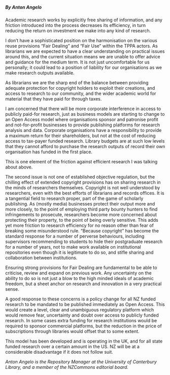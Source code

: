 <html><body><h5>By Anton Angelo</h5>

Academic research works by explicitly free sharing of information, and any friction introduced into the process decreases its efficiency, in turn reducing the return on investment we make into any kind of research.



I don’t have a sophisticated position on the harmonisation on the various reuse provisions “Fair Dealing” and “Fair Use” within the TPPA actors. As librarians we are expected to have a clear understanding on practical issues around this, and the current situation means we are unable to offer advice and guidance for the medium term. It is not just uncomfortable for us personally; it could lead to a position of liability for our organisations as we make research outputs available.



As librarians we are the sharp end of the balance between providing adequate protection for copyright holders to exploit their creations, and access to research to our community, and the wider academic world for material that they have paid for through taxes.



I am concerned that there will be more corporate interference in access to publicly paid-for research, just as business models are starting to change to an Open Access model where organisations sponsor and patronise profit and not-for-profit businesses to provide publishing platforms for research analysis and data. Corporate organisations have a responsibility to provide a maximum return for their shareholders, but not at the cost of reducing access to tax-payer funded research. Library budgets are at such low levels that they cannot afford to purchase the research outputs of record their own organisation has funded in the first place.



This is one element of the friction against efficient research I was talking about above.



The second issue is not one of established objective regulation, but the chilling effect of extended copyright provisions has on sharing research in the minds of researchers themselves. Copyright is not well understood by researchers, even with the best efforts of librarians and records offices. It is a tangential field to research proper, part of the game of scholarly publishing. As (mostly media) businesses protect their output more and more closely, to the point of employing third party bounty hunters to find infringements to prosecute, researchers become more concerned about protecting their property, to the point of being overly sensitive. This adds yet more friction to research efficiency for no reason other than fear of breaking some misunderstood rule. “Because copyright” has become the standard response for a number of perverse behaviours, including supervisors recommending to students to hide their postgraduate research for a number of years, not to make work available on institutional repositories even though it is legitimate to do so, and stifle sharing and collaboration between institutions.



Ensuring strong provisions for Fair Dealing are fundamental to be able to criticise, review and expand on previous work. Any uncertainty on the ability to do so is not just a blow to the high minded ideals of academic freedom, but a sheet anchor on research and innovation in a very practical sense.



A good response to these concerns is a policy change for all NZ funded research to be mandated to be published immediately as Open Access. This would create a level, clear and unambiguous regulatory platform which would remove fear, uncertainty and doubt over access to publicly funded research. In some cases extra funding for research institutions would be required to sponsor commercial platforms, but the reduction in the price of subscriptions through libraries would offset that to some extent.



This model has been developed and is operating in the UK, and for all state funded research over a certain amount in the US. NZ will be at a considerable disadvantage if it does not follow suit.



<em>Anton Angelo is the Repository Manager at the University of Canterbury Library, and a member of the NZCommons editorial board.</em></body></html>